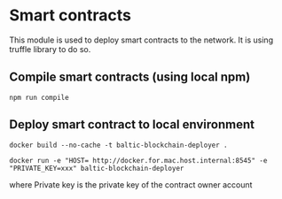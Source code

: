 # Smart contracts

This module is used to deploy smart contracts to the network. It is using truffle library to do so.

## Compile smart contracts (using local npm)
```
npm run compile
```

## Deploy smart contract to local environment

```
docker build --no-cache -t baltic-blockchain-deployer .
```
```
docker run -e "HOST= http://docker.for.mac.host.internal:8545" -e "PRIVATE_KEY=xxx" baltic-blockchain-deployer
```

where Private key is the private key of the contract owner account